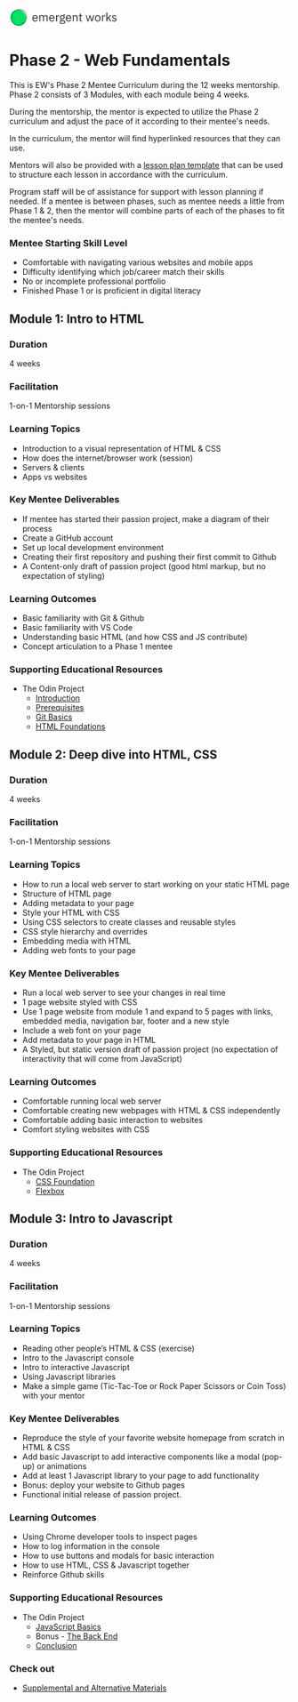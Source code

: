 <a href="https://emergentworks.org"><img src="../EWLogo.png" alt="EmergentWorks Logo" title="EmergentWorks Logo" width="194" height="35"/></a>

# Phase 2 - Web Fundamentals

This is EW's Phase 2 Mentee Curriculum during the 12 weeks mentorship.
Phase 2 consists of 3 Modules, with each module being 4 weeks.

During the mentorship, the mentor is expected to utilize the Phase 2 curriculum and
adjust the pace of it according to their mentee's needs.

In the curriculum, the mentor will find hyperlinked resources that they can use.

Mentors will also be provided with a <a href="https://docs.google.com/document/d/1zxx33pMIud3dbVyI-OS6yUb64AkhTxDSpJbNCj7lftE/edit" target="_blank">lesson plan template</a> that can be used to structure each lesson in accordance with the curriculum.

Program staff will be of assistance for support with lesson planning if needed.
If a mentee is between phases, such as mentee needs a little from Phase 1 & 2, then the mentor will combine parts of each of the phases to fit the mentee's needs.

### Mentee Starting Skill Level

- Comfortable with navigating various websites and mobile apps
- Difficulty identifying which job/career match their skills
- No or incomplete professional portfolio
- Finished Phase 1 or is proficient in digital literacy

## Module 1: Intro to HTML

### Duration

4 weeks

### Facilitation

1-on-1 Mentorship sessions

### Learning Topics

- Introduction to a visual representation of HTML & CSS
- How does the internet/browser work (session)
- Servers & clients
- Apps vs websites

### Key Mentee Deliverables

- If mentee has started their passion project, make a diagram of their process
- Create a GitHub account
- Set up local development environment
- Creating their first repository and pushing their first commit to Github
- A Content-only draft of passion project (good html markup, but no expectation of styling)

### Learning Outcomes

- Basic familiarity with Git & Github
- Basic familiarity with VS Code
- Understanding basic HTML (and how CSS and JS contribute)
- Concept articulation to a Phase 1 mentee

### Supporting Educational Resources

- The Odin Project
  - <a href="https://www.theodinproject.com/paths/foundations/courses/foundations#introduction" target="_blank">Introduction</a>
  - <a href="https://www.theodinproject.com/paths/foundations/courses/foundations#prerequisites" target="_blank">Prerequisites</a>
  - <a href="https://www.theodinproject.com/paths/foundations/courses/foundations#git-basics" target="_blank">Git Basics</a>
  - <a href="https://www.theodinproject.com/paths/foundations/courses/foundations#html-foundations" target="_blank">HTML Foundations</a>

## Module 2: Deep dive into HTML, CSS

### Duration

4 weeks

### Facilitation

1-on-1 Mentorship sessions

### Learning Topics

- How to run a local web server to start working on your static HTML page
- Structure of HTML page
- Adding metadata to your page
- Style your HTML with CSS
- Using CSS selectors to create classes and reusable styles
- CSS style hierarchy and overrides
- Embedding media with HTML
- Adding web fonts to your page

### Key Mentee Deliverables

- Run a local web server to see your changes in real time
- 1 page website styled with CSS
- Use 1 page website from module 1 and expand to 5 pages with links, embedded media, navigation bar, footer and a new style
- Include a web font on your page
- Add metadata to your page in HTML
- A Styled, but static version draft of passion project (no expectation of interactivity that will come from JavaScript)

### Learning Outcomes

- Comfortable running local web server
- Comfortable creating new webpages with HTML & CSS independently
- Comfortable adding basic interaction to websites
- Comfort styling websites with CSS

### Supporting Educational Resources

- The Odin Project
  - <a href="https://www.theodinproject.com/paths/foundations/courses/foundations#css-foundations" target="_blank">CSS Foundation</a>
  - <a href="https://www.theodinproject.com/paths/foundations/courses/foundations#flexbox" target="_blank">Flexbox</a>

## Module 3: Intro to Javascript

### Duration

4 weeks

### Facilitation

1-on-1 Mentorship sessions

### Learning Topics

- Reading other people’s HTML & CSS (exercise)
- Intro to the Javascript console
- Intro to interactive Javascript
- Using Javascript libraries
- Make a simple game (Tic-Tac-Toe or Rock Paper Scissors or Coin Toss) with your mentor

### Key Mentee Deliverables

- Reproduce the style of your favorite website homepage from scratch in HTML & CSS
- Add basic Javascript to add interactive components like a modal (pop-up) or animations
- Add at least 1 Javascript library to your page to add functionality
- Bonus: deploy your website to Github pages
- Functional initial release of passion project.

### Learning Outcomes

- Using Chrome developer tools to inspect pages
- How to log information in the console
- How to use buttons and modals for basic interaction
- How to use HTML, CSS & Javascript together
- Reinforce Github skills

### Supporting Educational Resources

- The Odin Project
  - <a href="https://www.theodinproject.com/paths/foundations/courses/foundations#javascript-basics" target="_blank">JavaScript Basics</a>
  - Bonus - <a href="https://www.theodinproject.com/paths/foundations/courses/foundations#the-back-end" target="_blank">The Back End</a>
  - <a href="https://www.theodinproject.com/paths/foundations/courses/foundations#conclusion" target="_blank">Conclusion</a>

### Check out

- [Supplemental and Alternative Materials](supplemental)
